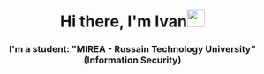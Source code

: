 <h1 align="center", bg="purple">Hi there, I'm Ivan<img src="https://github.com/blackcater/blackcater/raw/main/images/Hi.gif" height="32"/></h1>
<h3 align="center">I'm a student: "MIREA - Russain Technology University" (Information Security)</h3>
